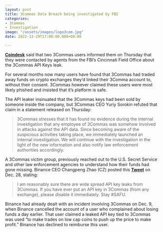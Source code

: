 ```yaml
---
layout: post
title: 3Commas Data Breach being investigated by FBI
categories:
- 3Commas
- Investigation
image: "/assets/images/logo3com.jpg"
date: 2022-12-29T17:00:00.000+00:00

---
```

[**Coindesk**](https://www.coindesk.com/business/2022/12/29/fbi-investigating-3commas-data-breach/?utm_medium=referral&utm_source=rss&utm_campaign=headlines) said that two 3Commas users informed them on Thursday that they were contacted by agents from the FBI’s Cincinnati Field Office about the 3Commas API Keys leak.

For several months now many users have found that 3Commas had traded away funds on crypto exchanges they’d linked their 3Comma account to, without their consent. 3Commas however claimed these users were most likely phished and insisted that it’s platform is safe.

The API leaker insinuated that the 3Commas keys had been sold by someone inside the company, but 3Commas CEO Yuriy Sorokin refuted that claim in a statement released on Thursday:

> 3Commas stresses that it has found no evidence during the internal investigation that any employee of 3Commas was somehow involved in attacks against the API data. Since becoming aware of the suspicious activities taking place, we immediately launched an internal investigation. We will continue with the investigation in the light of the new information and also notify law enforcement authorities accordingly.

A 3Commas victim group, previously reached out to the U.S. Secret Service and other law enforcement agencies to understand how their funds had gone missing. Binance CEO Changpeng Zhao (CZ) posted this [**Tweet**](https://twitter.com/cz_binance/status/1608182790540902407?ref_src=twsrc%5Etfw%7Ctwcamp%5Etweetembed%7Ctwterm%5E1608182790540902407%7Ctwgr%5Ef2176941b5418fff860510e6f787f5396a3d42c8%7Ctwcon%5Es1_&ref_url=https%3A%2F%2Fcointelegraph.com%2Fnews%2F3commas-ceo-confirms-api-key-leak-following-warning-from-cz) on Dec. 28, stating:

> I am reasonably sure there are wide spread API key leaks from 3Commas. If you have ever put an API key in 3Commas (from any exchange), please disable it immediately. Stay #SAFU.

Binance had already dealt with an incident involving 3Commas on Dec. 9, when Binance cancelled the account of a user who complained about losing funds a day earlier. That user claimed a leaked API key tied to 3Commas was used “to make trades on low cap coins to push up the price to make profit.” Binance has declined to reimburse this user.